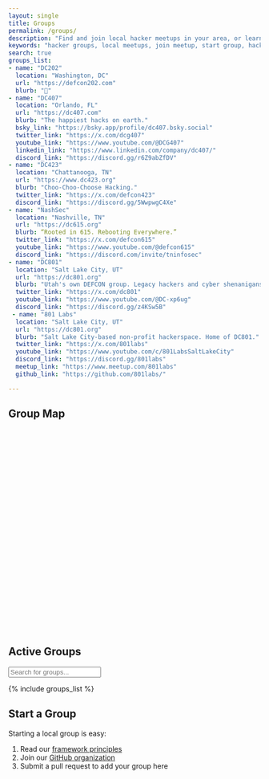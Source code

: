 ```yaml
---
layout: single
title: Groups
permalink: /groups/
description: "Find and join local hacker meetups in your area, or learn how to start your own Distributed Chaos group"
keywords: "hacker groups, local meetups, join meetup, start group, hacker community, locations"
search: true
groups_list:
- name: "DC202"
  location: "Washington, DC"
  url: "https://defcon202.com"
  blurb: "🤫"
- name: "DC407"
  location: "Orlando, FL"
  url: "https://dc407.com"
  blurb: "The happiest hacks on earth."
  bsky_link: "https://bsky.app/profile/dc407.bsky.social"
  twitter_link: "https://x.com/dcg407"
  youtube_link: "https://www.youtube.com/@DCG407"
  linkedin_link: "https://www.linkedin.com/company/dc407/"
  discord_link: "https://discord.gg/r6Z9abZfDV"
- name: "DC423"
  location: "Chattanooga, TN"
  url: "https://www.dc423.org"
  blurb: "Choo-Choo-Choose Hacking."
  twitter_link: "https://x.com/defcon423"
  discord_link: "https://discord.gg/5WwpwgC4Xe"
- name: "NashSec"
  location: "Nashville, TN"
  url: "https://dc615.org"
  blurb: “Rooted in 615. Rebooting Everywhere.”
  twitter_link: "https://x.com/defcon615"
  youtube_link: "https://www.youtube.com/@defcon615"
  discord_link: "https://discord.com/invite/tninfosec"
- name: "DC801"
  location: "Salt Lake City, UT"
  url: "https://dc801.org"
  blurb: "Utah's own DEFCON group. Legacy hackers and cyber shenanigans."
  twitter_link: "https://x.com/dc801"
  youtube_link: "https://www.youtube.com/@DC-xp6ug"
  discord_link: "https://discord.gg/z4KSw5B"
 - name: "801 Labs"
  location: "Salt Lake City, UT"
  url: "https://dc801.org"
  blurb: "Salt Lake City-based non-profit hackerspace. Home of DC801."
  twitter_link: "https://x.com/801labs"
  youtube_link: "https://www.youtube.com/c/801LabsSaltLakeCity"
  discord_link: "https://discord.gg/801labs"
  meetup_link: "https://www.meetup.com/801labs"
  github_link: "https://github.com/801labs/"

---
```


## Group Map

<div id="map" style="height: 400px; width: 100%; margin: 20px 0;"></div>

## Active Groups

<input type="text" id="group-search" placeholder="Search for groups..." onkeyup="filterGroups()">

{% include groups_list %}

## Start a Group

Starting a local group is easy:

1. Read our [framework principles](/framework/)
2. Join our [GitHub organization](https://github.com/distributed-chaos)
3. Submit a pull request to add your group here
